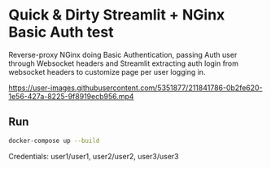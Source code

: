 # Quick & Dirty Streamlit + NGinx Basic Auth test

Reverse-proxy NGinx doing Basic Authentication, passing Auth user through Websocket headers and Streamlit extracting auth login from websocket headers to customize page per user logging in.

https://user-images.githubusercontent.com/5351877/211841786-0b2fe620-1e56-427a-8225-9f8919ecb956.mp4

## Run

```sh
docker-compose up --build
```

Credentials: user1/user1, user2/user2, user3/user3
